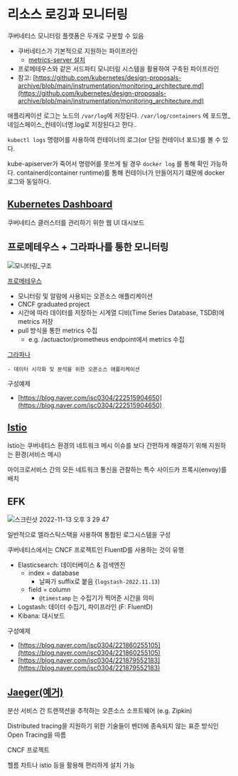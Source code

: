 # 리소스 로깅과 모니터링

쿠버네티스 모니터링 플랫폼은 두개로 구분할 수 있음

- 쿠버네티스가 기본적으로 지원하는 파이프라인
    - [metrics-server 설치](https://github.com/kubernetes-sigs/metrics-server)
- 프로메테우스와 같은 서드파티 모니터링 시스템을 활용하여 구축된 파이프라인
- 참고: [https://github.com/kubernetes/design-proposals-archive/blob/main/instrumentation/monitoring_architecture.md](https://github.com/kubernetes/design-proposals-archive/blob/main/instrumentation/monitoring_architecture.md)

애플리케이션 로그는 노드의 `/var/log`에 저장된다. `/var/log/containers` 에 포드명_네임스페이스_컨테이너명.log로 저장된다고 한다..

`kubectl logs` 명령어를 사용하여 컨테이너의 로그(or 단일 컨테이너 포드)를 볼 수 있다.

kube-apiserver가 죽어서 명령어를 못쓰게 될 경우 `docker log` 를 통해 확인 가능하다. containerd(container runtime)를 통해 컨테이너가 만들어지기 떄문에 docker 로그와 동일하다.

## [Kubernetes Dashboard](https://github.com/kubernetes/dashboard)

쿠버네티스 클러스터를 관리하기 위한 웹 UI 대시보드


## 프로메테우스 + 그라파나를 통한 모니터링

![모니터링_구조](https://user-images.githubusercontent.com/19777164/201478808-67d02088-ded1-498b-9326-e3b8385daa11.png)

[프로메테우스](https://prometheus.io/) 

- 모니터링 및 알람에 사용되는 오픈소스 애플리케이션
- CNCF graduated project
- 시간에 따라 데이터를 저장하는 시계열 디비(Time Series Database, TSDB)에 metrics 저장
- pull 방식을 통한 metrics 수집
    - e.g. /actuactor/prometheus endpoint에서 metrics 수집

[그라파나](https://grafana.com/)

    - 데이터 시각화 및 분석을 위한 오픈소스 애플리케이션

구성예제

- [https://blog.naver.com/isc0304/222515904650](https://blog.naver.com/isc0304/222515904650)

## [Istio](https://istio.io/latest/)

Istio는 쿠버네티스 환경의 네트워크 메시 이슈를 보다 간편하게 해결하기 위해 지원하는 환경(서비스 메시)

마이크로서비스 간의 모든 네트워크 통신을 관찰하는 특수 사이드카 프록시(envoy)를 배치

## EFK

![스크린샷 2022-11-13 오후 3 29 47](https://user-images.githubusercontent.com/19777164/201509265-1b457a24-19a3-48b5-a18a-ccf995b4df8d.png)

일반적으로 엘라스틱스택을 사용하여 통합된 로그시스템을 구성

쿠버네티스에서는 CNCF 프로젝트인 FluentD를 사용하는 것이 유행

- Elasticsearch: 데이터베이스 & 검색엔진
    - index = database
        - 날짜가 suffix로 붙음 (`logstash-2022.11.13`)
    - field = column
        - `@timestamp` 는 수집기가 찍어준 시간을 의미
- Logstash: 데이터 수집기, 파이프라인 (F: FluentD)
- Kibana: 대시보드

구성예제

- [https://blog.naver.com/isc0304/221860255105](https://blog.naver.com/isc0304/221860255105)
- [https://blog.naver.com/isc0304/221879552183](https://blog.naver.com/isc0304/221879552183)

## [Jaeger(예거)](https://www.jaegertracing.io/)

분산 서비스 간 트랜잭션을 추적하는 오픈소스 소프트웨어 (e.g. Zipkin)

Distributed tracing을 지원하기 위한 기술들이 벤더에 종속되지 않는 표준 방식인 Open Tracing을 따름

CNCF 프로젝트

헬름 차트나 istio 등을 활용해 편리하게 설치 가능
